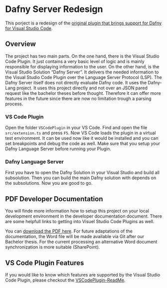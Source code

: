 # Dafny Server Redesign
This porject is a redesign of the [original plugin that brings support for Dafny for Visual Studio Code](https://github.com/DafnyVSCode/Dafny-VSCode). 

## Overview
The project has two main parts. 
On the one hand, there is the Visual Studio Code Plugin. 
It just contains a very basic level of logic and is mainly responsible for displaying information to the user. 
On the other hand, is the Visual Studio Solution “Dafny Server”. 
It delivers the needed information to the Visual Studio Code Plugin over the Language Server Protocol (LSP). 
The Dafny Server itself does not directly evaluate Dafny code. It uses the Dafny-Lang project.
It uses this project directly and not over an JSON pared request like the bachelor theses before thought.
Therefore it can offer more features in the future since there are now no limitation trough a parsing process. 

### VS Code Plugin
Open the folder `VSCodePlugin` in your VS Code. Find and open the file `src/extension.ts` and press `F5`. 
Now VS Code loads the plugin in a virtual test environment. 
It can be used now like it would be installed and you can set breakpoints and debug the code as well. Make sure that you setup your Dafny Language Server before running your Plugin. 

### Dafny Language Server
First you have to open the Dafny Solution in your Visual Studio and build all subsolution. 
Then you can build the main Dafny solution with depends on the subsolutions. Now you are good to go.

## PDF Developer Documentation
You will finde more information how to setup this project on your local development environment in the developer documentation document. 
There are some helpfull links to getting into Visuel Studio Code Plugins as well. 

You can [download the PDF here](https://wuza.ch/specials/SA/Entwicklerdokumentation.pdf).
For future adaptations of the documentation, the Word file will be made available via Git after our Bachelor thesis. 
For the current processing an alternative Word document synchronization is more suitable (SharePoint).

## VS Code Plugin Features
If you would like to know which features are supported by the Visual Studio Code Plugin, please checkout the [VSCodePlugin-ReadMe](./VSCodePlugin/README.md). 